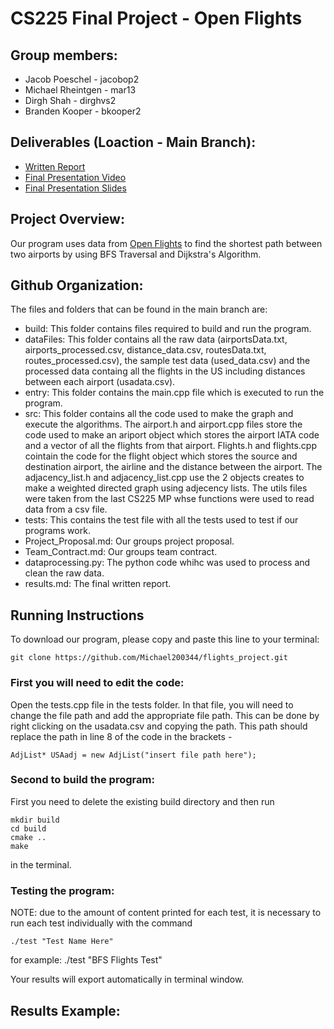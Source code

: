 # CS225 Final Project - Open Flights

## Group members:
* Jacob Poeschel - jacobop2 
* Michael Rheintgen - mar13 
* Dirgh Shah - dirghvs2 
* Branden Kooper - bkooper2

## Deliverables (Loaction - Main Branch):
* [Written Report](https://github.com/Michael200344/flights_project/blob/main/results.md)
* [Final Presentation Video]()
* [Final Presentation Slides]()

## Project Overview:
Our program uses data from [Open Flights](https://openflights.org/data.html) to find the shortest path between two airports by using BFS Traversal and Dijkstra's Algorithm.

## Github Organization:

The files and folders that can be found in the main branch are:
* build: This folder contains files required to build and run the program.
* dataFiles: This folder contains all the raw data (airportsData.txt, airports_processed.csv, distance_data.csv, routesData.txt, routes_processed.csv), the sample test data (used_data.csv) and the processed data containg all the flights in the US including distances between each airport (usadata.csv).
* entry: This folder contains the main.cpp file which is executed to run the program.
* src: This folder contains all the code used to make the graph and execute the algorithms. The airport.h and airport.cpp files store the code used to make an ariport object which stores the airport IATA code and a vector of all the flights from that airport. Flights.h and flights.cpp cointain the code for the flight object which stores the source and destination airport, the airline and the distance between the airport. The adjacency_list.h and adjacency_list.cpp use the 2 objects creates to make a weighted directed graph using adjecency lists. The utils files were taken from the last CS225 MP whse functions were used to read data from a csv file.
* tests: This contains the test file with all the tests used to test if our programs work.
* Project_Proposal.md: Our groups project proposal.
* Team_Contract.md: Our groups team contract.
* dataprocessing.py: The python code whihc was used to process and clean the raw data.
* results.md: The final written report.

## Running Instructions

To download our program, please copy and paste this line to your terminal:

```
git clone https://github.com/Michael200344/flights_project.git
```

### First you will need to edit the code:
Open the tests.cpp file in the tests folder. In that file, you will need to change the file path and add the appropriate file path. This can be done by right clicking on the usadata.csv and copying the path. This path should replace the path in line 8 of the code in the brackets - 
```
AdjList* USAadj = new AdjList("insert file path here");
```


### Second to build the program:

First you need to delete the existing build directory and then run
```
mkdir build
cd build
cmake ..
make
```
in the terminal.

### Testing the program:
NOTE: due to the amount of content printed for each test, it is necessary to run each test individually with the command
```
./test "Test Name Here"
```
for example: ./test "BFS Flights Test"

Your results will export automatically in terminal window.

## Results Example:

